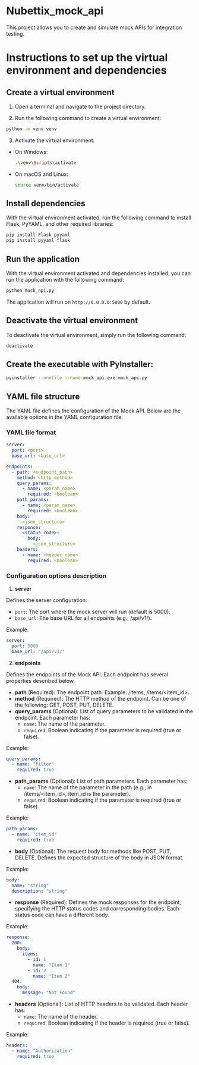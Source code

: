 # Nubettix_mock_api
This project allows you to create and simulate mock APIs for integration testing.

# Instructions to set up the virtual environment and dependencies

## Create a virtual environment

1. Open a terminal and navigate to the project directory.

2. Run the following command to create a virtual environment:

```sh
python -m venv venv
```

3. Activate the virtual environment:

- On Windows:
  ```sh
  .\venv\Scripts\activate
  ```

- On macOS and Linux:
  ```sh
  source venv/bin/activate
  ```

## Install dependencies

With the virtual environment activated, run the following command to install Flask, PyYAML, and other required libraries:

```sh
pip install Flask pyyaml
pip install pyyaml flask
```

## Run the application

With the virtual environment activated and dependencies installed, you can run the application with the following command:

```sh
python mock_api.py
```

The application will run on `http://0.0.0.0:5000` by default.

## Deactivate the virtual environment

To deactivate the virtual environment, simply run the following command:

```sh
deactivate
```

## Create the executable with PyInstaller:
```sh
pyinstaller --onefile --name mock_api.exe mock_api.py
```

## YAML file structure

The YAML file defines the configuration of the Mock API. Below are the available options in the YAML configuration file.

### YAML file format
```yaml
server:
  port: <port>
  base_url: <base_url>

endpoints:
  - path: <endpoint_path>
    method: <http_method>
    query_params:
      - name: <param_name>
        required: <boolean>
    path_params:
      - name: <param_name>
        required: <boolean>
    body:
      <json_structure>
    response:
      <status_code>:
        body:
          <json_structure>
    headers:
      - name: <header_name>
        required: <boolean>
```

### Configuration options description

1. **server**

Defines the server configuration:

- `port`: The port where the mock server will run (default is 5000).
- `base_url`: The base URL for all endpoints (e.g., /api/v1/).

Example:
```yaml
server:
  port: 5000
  base_url: "/api/v1/"
```

2. **endpoints**

Defines the endpoints of the Mock API. Each endpoint has several properties described below.

- **path** (Required): The endpoint path. Example: /items, /items/<item_id>.
- **method** (Required): The HTTP method of the endpoint. Can be one of the following: GET, POST, PUT, DELETE.
- **query_params** (Optional): List of query parameters to be validated in the endpoint. Each parameter has:
  - `name`: The name of the parameter.
  - `required`: Boolean indicating if the parameter is required (true or false).

Example:
```yaml
query_params:
  - name: "filter"
    required: true
```

- **path_params** (Optional): List of path parameters. Each parameter has:
  - `name`: The name of the parameter in the path (e.g., in /items/<item_id>, item_id is the parameter).
  - `required`: Boolean indicating if the parameter is required (true or false).

Example:
```yaml
path_params:
  - name: "item_id"
    required: true
```

- **body** (Optional): The request body for methods like POST, PUT, DELETE. Defines the expected structure of the body in JSON format.

Example:
```yaml
body:
  name: "string"
  description: "string"
```

- **response** (Required): Defines the mock responses for the endpoint, specifying the HTTP status codes and corresponding bodies. Each status code can have a different body.

Example:
```yaml
response:
  200:
    body:
      items:
        - id: 1
          name: "Item 1"
        - id: 2
          name: "Item 2"
  404:
    body:
      message: "Not Found"
```

- **headers** (Optional): List of HTTP headers to be validated. Each header has:
  - `name`: The name of the header.
  - `required`: Boolean indicating if the header is required (true or false).

Example:
```yaml
headers:
  - name: "Authorization"
    required: true
```